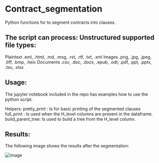 # Contract_segmentation
Python functions for to segment contracts into clauses.

## The script can process: Unstructured supported file types:
Plaintext .eml, .html, .md, .msg, .rst, .rtf, .txt, .xml Images .png, .jpg, .jpeg, .tiff, .bmp, .heic Documents .csv, .doc, .docx, .epub, .odt, .pdf, .ppt, .pptx, .tsv, .xlsx

## Usage:
The jupyter notebook included in the repo has examples how to use the python script.

Helpers:
pretty_print : Is for basic printing of the segmented clauses
full_print : Is used when the H_level columns are present in the dataframe. 
build_parent_tree: Is used to build a tree from the H_level column.

## Results:
The following image shows the results after the segmentation:

![image](https://github.com/mbenetti/contract_segmentation/assets/27162948/8ee1e7d4-87e8-4fa5-a74f-c8657388d73b)

